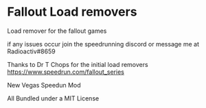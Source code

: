 # Fallout Load removers

Load remover for the fallout games

if any issues occur join the speedrunning discord or message me at Radioactiv#8659



Thanks to Dr T Chops for the initial load removers
https://www.speedrun.com/fallout_series


New Vegas Speedun Mod

All Bundled under a MIT License
